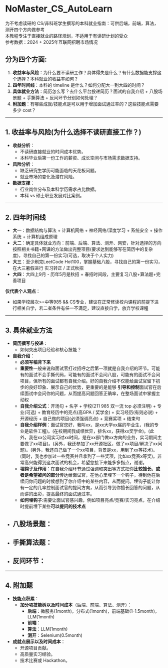 # NoMaster_CS_AutoLearn
为不考虑读研的 CS/非科班学生撰写的本科就业指南：可供后端，前端，算法，测开四个方向做参考  
本教程专注于直接就业的路径规划，不适用于有读研计划的受众  
参考数据：2024 + 2025年互联网招聘市场情况

## 分为四个方面:
1. **收益率与风险**：为什么要不读研工作？具体得失是什么？有什么数据能支撑这个选择？本科就业的收益率如何？
2. **四年时间线**：本科的 timeline 是什么？如何分配大一到大四的时间？
3. **具体就业方法**：简历怎么写？去什么平台投递简历？面试的自我介绍 + 八股场景题 + 手撕算法 + 反问环节分别如何处理？
4. **附加题**：有哪些成就/技能点是可以用于增加面试通过率的？这些技能点需要多少 cost？

---

## 1. 收益率与风险(为什么选择不读研直接工作？)
- **收益分析**：
  - 不读研直接就业的时间成本优势。
  - 本科毕业后第一份工作的薪资、成长空间与市场需求数据支持。
- **风险分析**：
  - 缺乏研究生学历可能面临的天花板问题。
  - 就业市场的变化及潜在风险。
- **数据支撑**：
  - 行业岗位分布及本科学历需求占比数据。
  - 本科 vs 硕士职业发展对比案例。
---

## 2. 四年时间线
- **大一**：数据结构与算法 + 计算机网络 + 神经网络/深度学习 + 系统安全 + 操作系统 + 计算机组成原理
- **大二**：确定具体就业方向：前端、后端、算法、测开、网安，针对选择的方向 按照相关书籍+网课的方法做出完整项目(要求达到能够写在简历中的复杂度)，寻找自己的第一份实习(可选，取决于个人实力)
- **大三**：至少刷完LeetCode Hot100，掌握基础八股，寻找自己的第一份实习，在大三暑假进行 实习转正 / 正式秋招
- **大四**：大四上9月 - 历年5月是秋招 + 春招时间段，主要复习八股+算法题+完善项目

**仅代表个人观点**：
- 如果学校层次>=中等985 && CS专业，建议在正常修读校内课程的前提下进行相关自学，若二者条件有任一不满足，建议直接自学，放弃学校课程

---

## 3. 具体就业方法
- **简历撰写与投递**：
  - 如何突出项目经验和核心技能？
- **自我介绍**：
  - **必须写稿背下来**
  -  **重要性**一般来说和面试官打过招呼之后第一项就是自我介绍的环节。可能有的面试不会手撕代码，可能有的面试不会问八股，可能有的面试不会问项目，但所有的面试都有自我介绍。好的自我介绍不仅能给面试官留下初步的良好印象、展示自己的优势，更重要的是能够 **引导和控制**面试官在后续面试中会问你的问题，从而提高问题回答正确率，在整场面试中掌握主动权
  -  **自我介绍公式**：开场句 + 名字 + 学校(211 985 双一流 top 必须注明) + 专业(可选) + 教育经历中的亮点(高GPA / 奖学金) + 实习经历(有则必说) + 开源经历 + 自己做的项目(必须强调亮点) + 竞赛奖项 + 结束句
  -  **自我介绍样例**：面试官您好，我叫xx，是xx大学xx届的毕业生，(我的专业是软件工程)。(在校期间我成绩优异，排名xx，获得xx奖学金)。(此外，我在xx公司实习过xx时间，是在xx部门做xx方向的业务，实习期间主要做了xx项目)。(另外，我还参加了xx开源社区，做了xx项目/解决了xx问题)。(另外，我还自己做了一个xx项目，背景是xx，用到了xx等技术)。(同时，我也参加过一些竞赛并且拿到了一些奖项，比如xx竞赛x等奖)。非常高兴能得到这次面试的机会，希望您接下来能多多指点，谢谢。
  -  **埋钩子及作用**：在自我介绍环节通过强调和突出等方式把你**比较擅长、或者是希望被问的部分**传达给面试官，在他心里埋下一个钩子，待到他在后续问你问题的时候想到了你介绍中的某些内容，从而提问。埋钩子能让你有一定的几率控制面试官的提问方向，从而引导到你擅长回答的问题，从而讲的出彩，提高最终的面试通过率。
  -  **如何埋钩子**:需要让面试官感兴趣，例如项目亮点/竞赛/实习亮点，在介绍时提前埋下某些**可以提问的技术点**
- **八股场景题**：
  - 
- **手撕算法题**：
  - 
- **反问环节**：
  - 
---

## 4. 附加题
- **技能点积累**：
  - **加分项技能树以及时间成本**（后端、前端、算法、测开）：
    - **后端**：微服务(1month)，分布式(1month)，前端基础(1-1.5month)，LLM(1month)
    - **前端**：
    - **算法**：LLM(1month)
    - **测开**：Selenium(0.5month)
- **成就点展示以及时间成本**：
  - 开源项目贡献。
  - 高质量实习经验。
  - 技术比赛或 Hackathon。

